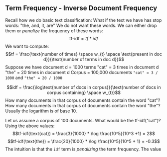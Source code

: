 ## Term Frequency - Inverse Document Frequency
Recall how we do basic text classification:
What if the text we have has stop words: "the, and, it, are"
We do not want these words. We can either drop them or *penalize* the frequency of these words: 
$$\text{tf-idf} = tf * idf$$
We want to compute: 
$$tf = \frac{\text{number of times} \space w_{t} \space \text{present in doc d}}{\text{number of terms in doc d}}$$
Suppose we have document d = 1000 terms
"cat" = 3 times in document d
"the" = 20 times in document d
Corpus = 100,000 documents
`"cat" = 3 / 1000` and `"the" = 20 / 1000`

$$idf = \frac{\log\text{number of docs in corpus}}{\text{number of docs in corpus containing} \space w_{t}}$$
How many documents in that corpus of documents contain the word "cat"?
How many documents in that corpus of documents contain the word "the"?
Usually the logarithm is of base 10.

Let us assume a corpus of 100 documents. What would be the tf-idf("cat")?
Using the above values: 
$$tf-idf(\text{cat}) = \frac{3}{1000} * \log \frac{10^5}{10^3 +1} = 2$$
$$tf-idf(\text{the}) = \frac{20}{1000} * \log \frac{10^5}{10^5 + 1} = -0.3$$
The intuition is that the `idf` term is *penalizing* the term frequency. The value 
